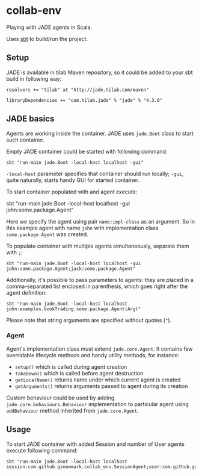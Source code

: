 # collab-env

Playing with JADE agents in Scala.

Uses [sbt](http://www.scala-sbt.org/) to build/run the project.

## Setup

JADE is available in tilab Maven repository, so it could be added to your sbt
build in following way:

    resolvers += "tilab" at "http://jade.tilab.com/maven"

    libraryDependencies += "com.tilab.jade" % "jade" % "4.3.0"

## JADE basics

Agents are working inside the container. JADE uses `jade.Boot` class to start
such container.

Empty JADE container could be started with following command:

    sbt "run-main jade.Boot -local-host localhost -gui"

`-local-host` parameter specifies that container should run locally; `-gui`,
quite naturally, starts handy GUI for started container.

To start container populated with and agent execute:

   sbt "run-main jade.Boot -local-host localhost -gui john:some.package.Agent"

Here we specify the agent using pair `name:impl-class` as an argument. So in
this example agent with name `john` with implementation class
`some.package.Agent` was created.

To populate container with multiple agents simultaneously, separate them with
`;`:

    sbt "run-main jade.Boot -local-host localhost -gui john:some.package.Agent;jack:some.package.Agent"

Additionally, it's possible to pass parameters to agents: they are placed in a
comma-separated list enclosed in parenthesis, which goes right after the
agent definition:

    sbt "run-main jade.Boot -local-host localhost john:examples.bookTrading.some.package.Agent(Arg)"

Please note that string arguments are specified without quotes (`"`).

### Agent

Agent's implementation class must extend `jade.core.Agent`. It contains few
overridable lifecycle methods and handy utility methods, for instance:

 - `setup()` which is called during agent creation
 - `takeDown()` which is called before agent destruction
 - `getLocalName()` returns name under which current agent is created
 - `getArguments()` returns arguments passed to agent during its creation

Custom behaviour could be used by adding `jade.core.behaviours.Behaviour`
implementation to particular agent using `addBehaviour` method inherited from
`jade.core.Agent`.

## Usage

To start JADE container with added Session and number of User agents execute
following command:

    sbt "run-main jade.Boot -local-host localhost session:com.github.gsnewmark.collab_env.SessionAgent;user:com.github.gsnewmark.collab_env.UserAgent;user1:com.github.gsnewmark.collab_env.UserAgent;user2:com.github.gsnewmark.collab_env.UserAgent;user3:com.github.gsnewmark.collab_env.UserAgent;user4:com.github.gsnewmark.collab_env.UserAgent;user5:com.github.gsnewmark.collab_env.UserAgent;user6:com.github.gsnewmark.collab_env.UserAgent;user7:com.github.gsnewmark.collab_env.UserAgent;user8:com.github.gsnewmark.collab_env.UserAgent;user9:com.github.gsnewmark.collab_env.UserAgent;user10:com.github.gsnewmark.collab_env.UserAgent"
